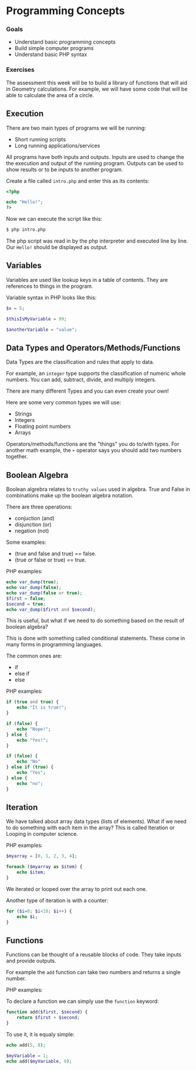 # Programming Concepts

### Goals

* Understand basic programming concepts
* Build simple computer programs
* Understand basic PHP syntax

### Exercises

The assessment this week will be to build a library of functions that
will aid in Geometry calculations. For example, we will have some code
that will be able to calculate the area of a circle.

## Execution

There are two main types of programs we will be running:

* Short running scripts
* Long running applications/services

All programs have both inputs and outputs. Inputs are used to change the
the execution and output of the running program. Outputs can be used to show
results or to be inputs to another program.

Create a file called `intro.php` and enter this as its contents:

```php
<?php

echo "Hello!";
?>
```

Now we can execute the script like this:

```bash
$ php intro.php
```

The php script was read in by the php interpreter and executed line by line.
Our `Hello!` should be displayed as output.

## Variables

Variables are used like lookup keys in a table of contents. They are references
to things in the program.

Variable syntax in PHP looks like this:

```php
$x = 5;

$thisIsMyVariable = 99;

$anotherVariable = "value";
```

## Data Types and Operators/Methods/Functions

Data Types are the classification and rules that apply to data.

For example, an `integer` type supports the classification of numeric whole
numbers. You can add, subtract, divide, and multiply integers.

There are many different Types and you can even create your own!

Here are some very common types we will use:

* Strings
* Integers
* Floating point numbers
* Arrays

Operators/methods/functions are the "things" you do to/with types. For another math
example, the `+` operator says you should add two numbers together.

## Boolean Algebra

Boolean algrebra relates to `truthy values` used in algebra. True and False in combinations
make up the boolean algebra notation.

There are three operations:

 - conjuction (and)
 - disjunction (or)
 - negation (not)

Some examples:

 - (true and false and true) == false.
 - (true or false or true) == true.

PHP examples:

```php
echo var_dump(true);
echo var_dump(false);
echo var_dump(false or true);
$first = false;
$second = true;
echo var_dump($first and $second);
```

This is useful, but what if we need to do something based on the result of
boolean algebra?

This is done with something called conditional statements. These come in many
forms in programming languages.

The common ones are:

 - if
 - else if
 - else

PHP examples:
```php
if (true and true) {
    echo "It is true!";
}

if (false) {
    echo "Nope!";
} else {
    echo "Yes!";
}

if (false) {
    echo "No"
} else if (true) {
    echo "Yes";
} else {
    echo "no";
}
```

## Iteration

We have talked about array data types (lists of elements). What if we need to
do something with each item in the array? This is called Iteration or Looping in computer
science.

PHP examples:

```php
$myarray = [0, 1, 2, 3, 4];

foreach ($myarray as $item) {
    echo $item;
}
```

We iterated or looped over the array to print out each one.

Another type of iteration is with a counter:

```php
for ($i=0; $i<10; $i++) {
    echo $i;
}
```

## Functions

Functions can be thought of a reusable blocks of code. They take inputs and provide outputs.

For example the `add` function can take two numbers and returns a single number.

PHP examples:

To declare a function we can simply use the `function` keyword:

```php
function add($first, $second) {
    return $first + $second;
}
```

To use it, it is equaly simple:

```php
echo add(5, 8);

$myVariable = 1;
echo add($myVariable, 9);
```
